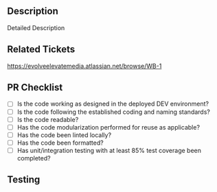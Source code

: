 <!--- Provide a general summary of your changes in the Title above -->

## Description
<!--- Describe your changes in detail below -->
Detailed Description

## Related Tickets
<!--- Please link Jira tickets below -->
https://evolveelevatemedia.atlassian.net/browse/WB-1

## PR Checklist
<!--- Make sure all following checklist items adhere to the following guidelines before creating PR: -->
<!--- Boxes can be checked when not in edit mode -->
* [ ] Is the code working as designed in the deployed DEV environment?
* [ ] Is the code following the established coding and naming standards?
* [ ] Is the code readable?
* [ ] Has the code modularization performed for reuse as applicable?
* [ ] Has the code been linted locally?
* [ ] Has the code been formatted?
* [ ] Has unit/integration testing with at least 85% test coverage been completed?

## Testing
<!--- Please describe in detail how you tested your changes. -->
<!--- Include details of your testing environment, and the tests you ran to -->
<!--- see how your change affects other areas of the code, etc. -->
<!--- Attach screenshots if appropriate -->